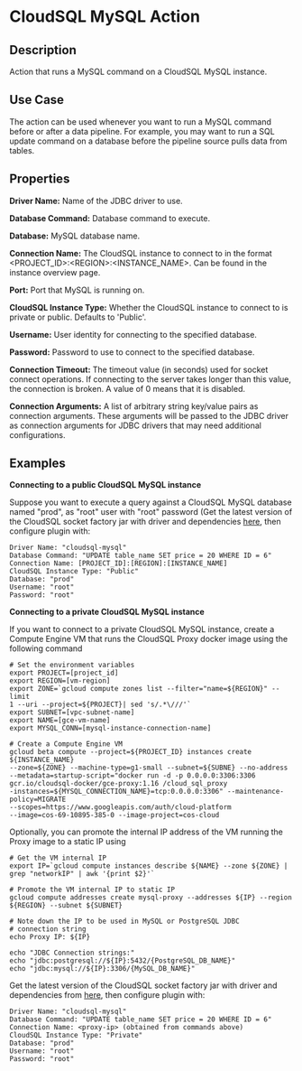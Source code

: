 # CloudSQL MySQL Action


Description
-----------
Action that runs a MySQL command on a CloudSQL MySQL instance.


Use Case
--------
The action can be used whenever you want to run a MySQL command before or after a data pipeline.
For example, you may want to run a SQL update command on a database before the pipeline source pulls data from tables.


Properties
----------
**Driver Name:** Name of the JDBC driver to use.

**Database Command:** Database command to execute.

**Database:** MySQL database name.

**Connection Name:** The CloudSQL instance to connect to in the format <PROJECT_ID>:\<REGION>:<INSTANCE_NAME>. 
Can be found in the instance overview page.

**Port:** Port that MySQL is running on.

**CloudSQL Instance Type:** Whether the CloudSQL instance to connect to is private or public. Defaults to 'Public'.

**Username:** User identity for connecting to the specified database.

**Password:** Password to use to connect to the specified database.

**Connection Timeout:** The timeout value (in seconds) used for socket connect operations. If connecting to the server 
takes longer than this value, the connection is broken. A value of 0 means that it is disabled.

**Connection Arguments:** A list of arbitrary string key/value pairs as connection arguments. These arguments
will be passed to the JDBC driver as connection arguments for JDBC drivers that may need additional configurations.



Examples
--------
**Connecting to a public CloudSQL MySQL instance**

Suppose you want to execute a query against a CloudSQL MySQL database named "prod", as "root" user with "root" password 
(Get the latest version of the CloudSQL socket factory jar with driver and dependencies 
[here](https://github.com/GoogleCloudPlatform/cloud-sql-jdbc-socket-factory/releases), then configure plugin with: 

```
Driver Name: "cloudsql-mysql"
Database Command: "UPDATE table_name SET price = 20 WHERE ID = 6"
Connection Name: [PROJECT_ID]:[REGION]:[INSTANCE_NAME]
CloudSQL Instance Type: "Public"
Database: "prod"
Username: "root"
Password: "root"
```  


**Connecting to a private CloudSQL MySQL instance**

If you want to connect to a private CloudSQL MySQL instance, create a Compute Engine VM that runs the CloudSQL Proxy 
docker image using the following command

```
# Set the environment variables
export PROJECT=[project_id]
export REGION=[vm-region]
export ZONE=`gcloud compute zones list --filter="name=${REGION}" --limit
1 --uri --project=${PROJECT}| sed 's/.*\///'`
export SUBNET=[vpc-subnet-name]
export NAME=[gce-vm-name]
export MYSQL_CONN=[mysql-instance-connection-name]

# Create a Compute Engine VM
gcloud beta compute --project=${PROJECT_ID} instances create ${INSTANCE_NAME}
--zone=${ZONE} --machine-type=g1-small --subnet=${SUBNE} --no-address
--metadata=startup-script="docker run -d -p 0.0.0.0:3306:3306
gcr.io/cloudsql-docker/gce-proxy:1.16 /cloud_sql_proxy
-instances=${MYSQL_CONNECTION_NAME}=tcp:0.0.0.0:3306" --maintenance-policy=MIGRATE
--scopes=https://www.googleapis.com/auth/cloud-platform
--image=cos-69-10895-385-0 --image-project=cos-cloud
```

Optionally, you can promote the internal IP address of the VM running the Proxy image to a static IP using

```
# Get the VM internal IP
export IP=`gcloud compute instances describe ${NAME} --zone ${ZONE} |
grep "networkIP" | awk '{print $2}'`

# Promote the VM internal IP to static IP
gcloud compute addresses create mysql-proxy --addresses ${IP} --region
${REGION} --subnet ${SUBNET}

# Note down the IP to be used in MySQL or PostgreSQL JDBC 
# connection string
echo Proxy IP: ${IP}

echo "JDBC Connection strings:"
echo "jdbc:postgresql://${IP}:5432/{PostgreSQL_DB_NAME}"
echo "jdbc:mysql://${IP}:3306/{MySQL_DB_NAME}"
```

Get the latest version of the CloudSQL socket factory jar with driver and dependencies from
[here](https://github.com/GoogleCloudPlatform/cloud-sql-jdbc-socket-factory/releases), then configure plugin with:

```
Driver Name: "cloudsql-mysql"
Database Command: "UPDATE table_name SET price = 20 WHERE ID = 6"
Connection Name: <proxy-ip> (obtained from commands above)
CloudSQL Instance Type: "Private"
Database: "prod"
Username: "root"
Password: "root"
``` 
